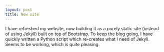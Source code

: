 ```yaml
---
layout: post
title: New site
---
```


I have refreshed my website, now building it as a purely static site (instead of using Jekyll)
built on top of Bootstrap.  To keep the blog going, I have quickly written a Python script which
re-creates what I need of Jekyll.  Seems to be working, which is quite pleasing.
